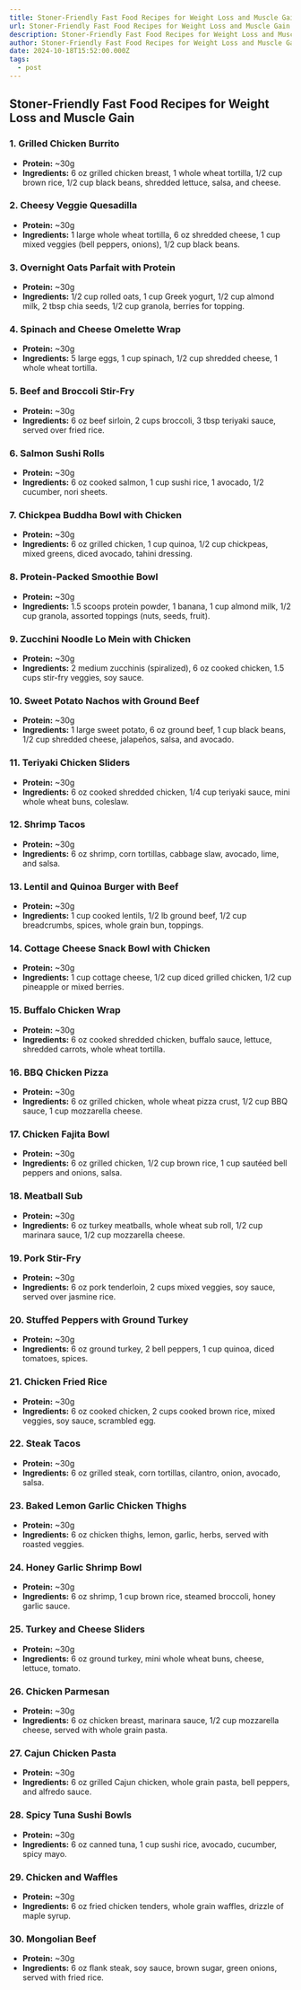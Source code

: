 ```yaml
---
title: Stoner-Friendly Fast Food Recipes for Weight Loss and Muscle Gain
url: Stoner-Friendly Fast Food Recipes for Weight Loss and Muscle Gain
description: Stoner-Friendly Fast Food Recipes for Weight Loss and Muscle Gain
author: Stoner-Friendly Fast Food Recipes for Weight Loss and Muscle Gain
date: 2024-10-18T15:52:00.000Z
tags:
  - post
---
```

## Stoner-Friendly Fast Food Recipes for Weight Loss and Muscle Gain

### 1. **Grilled Chicken Burrito**
- **Protein:** ~30g  
- **Ingredients:** 6 oz grilled chicken breast, 1 whole wheat tortilla, 1/2 cup brown rice, 1/2 cup black beans, shredded lettuce, salsa, and cheese.

### 2. **Cheesy Veggie Quesadilla**
- **Protein:** ~30g  
- **Ingredients:** 1 large whole wheat tortilla, 6 oz shredded cheese, 1 cup mixed veggies (bell peppers, onions), 1/2 cup black beans.

### 3. **Overnight Oats Parfait with Protein**
- **Protein:** ~30g  
- **Ingredients:** 1/2 cup rolled oats, 1 cup Greek yogurt, 1/2 cup almond milk, 2 tbsp chia seeds, 1/2 cup granola, berries for topping.

### 4. **Spinach and Cheese Omelette Wrap**
- **Protein:** ~30g  
- **Ingredients:** 5 large eggs, 1 cup spinach, 1/2 cup shredded cheese, 1 whole wheat tortilla.

### 5. **Beef and Broccoli Stir-Fry**
- **Protein:** ~30g  
- **Ingredients:** 6 oz beef sirloin, 2 cups broccoli, 3 tbsp teriyaki sauce, served over fried rice.

### 6. **Salmon Sushi Rolls**
- **Protein:** ~30g  
- **Ingredients:** 6 oz cooked salmon, 1 cup sushi rice, 1 avocado, 1/2 cucumber, nori sheets.

### 7. **Chickpea Buddha Bowl with Chicken**
- **Protein:** ~30g  
- **Ingredients:** 6 oz grilled chicken, 1 cup quinoa, 1/2 cup chickpeas, mixed greens, diced avocado, tahini dressing.

### 8. **Protein-Packed Smoothie Bowl**
- **Protein:** ~30g  
- **Ingredients:** 1.5 scoops protein powder, 1 banana, 1 cup almond milk, 1/2 cup granola, assorted toppings (nuts, seeds, fruit).

### 9. **Zucchini Noodle Lo Mein with Chicken**
- **Protein:** ~30g  
- **Ingredients:** 2 medium zucchinis (spiralized), 6 oz cooked chicken, 1.5 cups stir-fry veggies, soy sauce.

### 10. **Sweet Potato Nachos with Ground Beef**
- **Protein:** ~30g  
- **Ingredients:** 1 large sweet potato, 6 oz ground beef, 1 cup black beans, 1/2 cup shredded cheese, jalapeños, salsa, and avocado.

### 11. **Teriyaki Chicken Sliders**
- **Protein:** ~30g  
- **Ingredients:** 6 oz cooked shredded chicken, 1/4 cup teriyaki sauce, mini whole wheat buns, coleslaw.

### 12. **Shrimp Tacos**
- **Protein:** ~30g  
- **Ingredients:** 6 oz shrimp, corn tortillas, cabbage slaw, avocado, lime, and salsa.

### 13. **Lentil and Quinoa Burger with Beef**
- **Protein:** ~30g  
- **Ingredients:** 1 cup cooked lentils, 1/2 lb ground beef, 1/2 cup breadcrumbs, spices, whole grain bun, toppings.

### 14. **Cottage Cheese Snack Bowl with Chicken**
- **Protein:** ~30g  
- **Ingredients:** 1 cup cottage cheese, 1/2 cup diced grilled chicken, 1/2 cup pineapple or mixed berries.

### 15. **Buffalo Chicken Wrap**
- **Protein:** ~30g  
- **Ingredients:** 6 oz cooked shredded chicken, buffalo sauce, lettuce, shredded carrots, whole wheat tortilla.

### 16. **BBQ Chicken Pizza**
- **Protein:** ~30g  
- **Ingredients:** 6 oz grilled chicken, whole wheat pizza crust, 1/2 cup BBQ sauce, 1 cup mozzarella cheese.

### 17. **Chicken Fajita Bowl**
- **Protein:** ~30g  
- **Ingredients:** 6 oz grilled chicken, 1/2 cup brown rice, 1 cup sautéed bell peppers and onions, salsa.

### 18. **Meatball Sub**
- **Protein:** ~30g  
- **Ingredients:** 6 oz turkey meatballs, whole wheat sub roll, 1/2 cup marinara sauce, 1/2 cup mozzarella cheese.

### 19. **Pork Stir-Fry**
- **Protein:** ~30g  
- **Ingredients:** 6 oz pork tenderloin, 2 cups mixed veggies, soy sauce, served over jasmine rice.

### 20. **Stuffed Peppers with Ground Turkey**
- **Protein:** ~30g  
- **Ingredients:** 6 oz ground turkey, 2 bell peppers, 1 cup quinoa, diced tomatoes, spices.

### 21. **Chicken Fried Rice**
- **Protein:** ~30g  
- **Ingredients:** 6 oz cooked chicken, 2 cups cooked brown rice, mixed veggies, soy sauce, scrambled egg.

### 22. **Steak Tacos**
- **Protein:** ~30g  
- **Ingredients:** 6 oz grilled steak, corn tortillas, cilantro, onion, avocado, salsa.

### 23. **Baked Lemon Garlic Chicken Thighs**
- **Protein:** ~30g  
- **Ingredients:** 6 oz chicken thighs, lemon, garlic, herbs, served with roasted veggies.

### 24. **Honey Garlic Shrimp Bowl**
- **Protein:** ~30g  
- **Ingredients:** 6 oz shrimp, 1 cup brown rice, steamed broccoli, honey garlic sauce.

### 25. **Turkey and Cheese Sliders**
- **Protein:** ~30g  
- **Ingredients:** 6 oz ground turkey, mini whole wheat buns, cheese, lettuce, tomato.

### 26. **Chicken Parmesan**
- **Protein:** ~30g  
- **Ingredients:** 6 oz chicken breast, marinara sauce, 1/2 cup mozzarella cheese, served with whole grain pasta.

### 27. **Cajun Chicken Pasta**
- **Protein:** ~30g  
- **Ingredients:** 6 oz grilled Cajun chicken, whole grain pasta, bell peppers, and alfredo sauce.

### 28. **Spicy Tuna Sushi Bowls**
- **Protein:** ~30g  
- **Ingredients:** 6 oz canned tuna, 1 cup sushi rice, avocado, cucumber, spicy mayo.

### 29. **Chicken and Waffles**
- **Protein:** ~30g  
- **Ingredients:** 6 oz fried chicken tenders, whole grain waffles, drizzle of maple syrup.

### 30. **Mongolian Beef**
- **Protein:** ~30g  
- **Ingredients:** 6 oz flank steak, soy sauce, brown sugar, green onions, served with fried rice.

